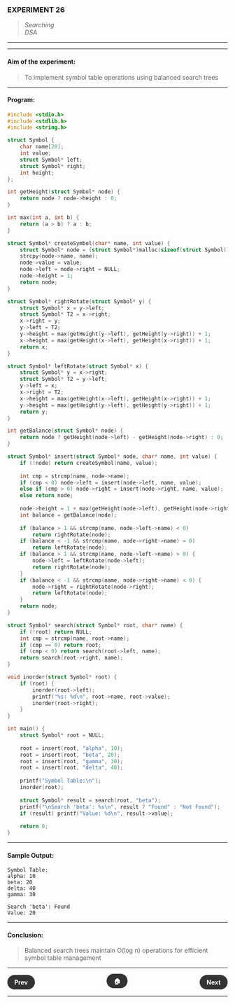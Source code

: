 ### **EXPERIMENT 26**
> *Searching*  
*DSA*

---
---

#### **Aim of the experiment:**
> To implement symbol table operations using balanced search trees

---

#### **Program:**
```c
#include <stdio.h>
#include <stdlib.h>
#include <string.h>

struct Symbol {
    char name[20];
    int value;
    struct Symbol* left;
    struct Symbol* right;
    int height;
};

int getHeight(struct Symbol* node) {
    return node ? node->height : 0;
}

int max(int a, int b) {
    return (a > b) ? a : b;
}

struct Symbol* createSymbol(char* name, int value) {
    struct Symbol* node = (struct Symbol*)malloc(sizeof(struct Symbol));
    strcpy(node->name, name);
    node->value = value;
    node->left = node->right = NULL;
    node->height = 1;
    return node;
}

struct Symbol* rightRotate(struct Symbol* y) {
    struct Symbol* x = y->left;
    struct Symbol* T2 = x->right;
    x->right = y;
    y->left = T2;
    y->height = max(getHeight(y->left), getHeight(y->right)) + 1;
    x->height = max(getHeight(x->left), getHeight(x->right)) + 1;
    return x;
}

struct Symbol* leftRotate(struct Symbol* x) {
    struct Symbol* y = x->right;
    struct Symbol* T2 = y->left;
    y->left = x;
    x->right = T2;
    x->height = max(getHeight(x->left), getHeight(x->right)) + 1;
    y->height = max(getHeight(y->left), getHeight(y->right)) + 1;
    return y;
}

int getBalance(struct Symbol* node) {
    return node ? getHeight(node->left) - getHeight(node->right) : 0;
}

struct Symbol* insert(struct Symbol* node, char* name, int value) {
    if (!node) return createSymbol(name, value);
    
    int cmp = strcmp(name, node->name);
    if (cmp < 0) node->left = insert(node->left, name, value);
    else if (cmp > 0) node->right = insert(node->right, name, value);
    else return node;
    
    node->height = 1 + max(getHeight(node->left), getHeight(node->right));
    int balance = getBalance(node);
    
    if (balance > 1 && strcmp(name, node->left->name) < 0)
        return rightRotate(node);
    if (balance < -1 && strcmp(name, node->right->name) > 0)
        return leftRotate(node);
    if (balance > 1 && strcmp(name, node->left->name) > 0) {
        node->left = leftRotate(node->left);
        return rightRotate(node);
    }
    if (balance < -1 && strcmp(name, node->right->name) < 0) {
        node->right = rightRotate(node->right);
        return leftRotate(node);
    }
    return node;
}

struct Symbol* search(struct Symbol* root, char* name) {
    if (!root) return NULL;
    int cmp = strcmp(name, root->name);
    if (cmp == 0) return root;
    if (cmp < 0) return search(root->left, name);
    return search(root->right, name);
}

void inorder(struct Symbol* root) {
    if (root) {
        inorder(root->left);
        printf("%s: %d\n", root->name, root->value);
        inorder(root->right);
    }
}

int main() {
    struct Symbol* root = NULL;
    
    root = insert(root, "alpha", 10);
    root = insert(root, "beta", 20);
    root = insert(root, "gamma", 30);
    root = insert(root, "delta", 40);
    
    printf("Symbol Table:\n");
    inorder(root);
    
    struct Symbol* result = search(root, "beta");
    printf("\nSearch 'beta': %s\n", result ? "Found" : "Not Found");
    if (result) printf("Value: %d\n", result->value);
    
    return 0;
}
```

---

#### **Sample Output:**
```
Symbol Table:
alpha: 10
beta: 20
delta: 40
gamma: 30

Search 'beta': Found
Value: 20
```

---

#### **Conclusion:**
> Balanced search trees maintain O(log n) operations for efficient symbol table management

---

<div style="display: flex; justify-content: space-between; align-items: center; margin: 20px 0;">
  <div style="text-align: left;">
    <a href="25.html" style="background: #333; color: white; padding: 8px 16px; border-radius: 20px; text-decoration: none; font-weight: bold;">Prev</a>
  </div>
  <div style="text-align: center;">
    <a href="../" style="background: #333; color: white; padding: 8px 16px; border-radius: 20px; text-decoration: none; font-weight: bold;">🏠</a>
  </div>
  <div style="text-align: right;">
    <a href="27.html" style="background: #333; color: white; padding: 8px 16px; border-radius: 20px; text-decoration: none; font-weight: bold;">Next</a>
  </div>
</div>

---